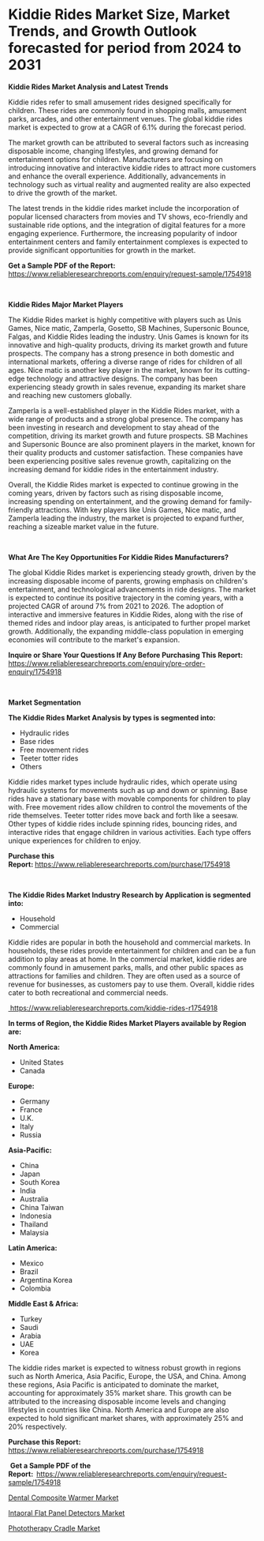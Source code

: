 <p><h1>Kiddie Rides Market Size, Market Trends, and Growth Outlook forecasted for period from 2024 to 2031</h1></p><p><strong>Kiddie Rides Market Analysis and Latest Trends</strong></p>
<p><p>Kiddie rides refer to small amusement rides designed specifically for children. These rides are commonly found in shopping malls, amusement parks, arcades, and other entertainment venues. The global kiddie rides market is expected to grow at a CAGR of 6.1% during the forecast period. </p><p>The market growth can be attributed to several factors such as increasing disposable income, changing lifestyles, and growing demand for entertainment options for children. Manufacturers are focusing on introducing innovative and interactive kiddie rides to attract more customers and enhance the overall experience. Additionally, advancements in technology such as virtual reality and augmented reality are also expected to drive the growth of the market.</p><p>The latest trends in the kiddie rides market include the incorporation of popular licensed characters from movies and TV shows, eco-friendly and sustainable ride options, and the integration of digital features for a more engaging experience. Furthermore, the increasing popularity of indoor entertainment centers and family entertainment complexes is expected to provide significant opportunities for growth in the market.</p></p>
<p><strong>Get a Sample PDF of the Report:&nbsp;</strong> <a href="https://www.reliableresearchreports.com/enquiry/request-sample/1754918">https://www.reliableresearchreports.com/enquiry/request-sample/1754918</a></p>
<p>&nbsp;</p>
<p><strong>Kiddie Rides Major Market Players</strong></p>
<p><p>The Kiddie Rides market is highly competitive with players such as Unis Games, Nice matic, Zamperla, Gosetto, SB Machines, Supersonic Bounce, Falgas, and Kiddie Rides leading the industry. Unis Games is known for its innovative and high-quality products, driving its market growth and future prospects. The company has a strong presence in both domestic and international markets, offering a diverse range of rides for children of all ages. Nice matic is another key player in the market, known for its cutting-edge technology and attractive designs. The company has been experiencing steady growth in sales revenue, expanding its market share and reaching new customers globally.</p><p>Zamperla is a well-established player in the Kiddie Rides market, with a wide range of products and a strong global presence. The company has been investing in research and development to stay ahead of the competition, driving its market growth and future prospects. SB Machines and Supersonic Bounce are also prominent players in the market, known for their quality products and customer satisfaction. These companies have been experiencing positive sales revenue growth, capitalizing on the increasing demand for kiddie rides in the entertainment industry.</p><p>Overall, the Kiddie Rides market is expected to continue growing in the coming years, driven by factors such as rising disposable income, increasing spending on entertainment, and the growing demand for family-friendly attractions. With key players like Unis Games, Nice matic, and Zamperla leading the industry, the market is projected to expand further, reaching a sizeable market value in the future.</p></p>
<p>&nbsp;</p>
<p><strong>What Are The Key Opportunities For Kiddie Rides Manufacturers?</strong></p>
<p><p>The global Kiddie Rides market is experiencing steady growth, driven by the increasing disposable income of parents, growing emphasis on children's entertainment, and technological advancements in ride designs. The market is expected to continue its positive trajectory in the coming years, with a projected CAGR of around 7% from 2021 to 2026. The adoption of interactive and immersive features in Kiddie Rides, along with the rise of themed rides and indoor play areas, is anticipated to further propel market growth. Additionally, the expanding middle-class population in emerging economies will contribute to the market's expansion.</p></p>
<p><strong>Inquire or Share Your Questions If Any Before Purchasing This Report:</strong> <a href="https://www.reliableresearchreports.com/enquiry/pre-order-enquiry/1754918">https://www.reliableresearchreports.com/enquiry/pre-order-enquiry/1754918</a></p>
<p>&nbsp;</p>
<p><strong>Market Segmentation</strong></p>
<p><strong>The Kiddie Rides Market Analysis by types is segmented into:</strong></p>
<p><ul><li>Hydraulic rides</li><li>Base rides</li><li>Free movement rides</li><li>Teeter totter rides</li><li>Others</li></ul></p>
<p><p>Kiddie rides market types include hydraulic rides, which operate using hydraulic systems for movements such as up and down or spinning. Base rides have a stationary base with movable components for children to play with. Free movement rides allow children to control the movements of the ride themselves. Teeter totter rides move back and forth like a seesaw. Other types of kiddie rides include spinning rides, bouncing rides, and interactive rides that engage children in various activities. Each type offers unique experiences for children to enjoy.</p></p>
<p><strong>Purchase this Report:&nbsp;</strong><a href="https://www.reliableresearchreports.com/purchase/1754918">https://www.reliableresearchreports.com/purchase/1754918</a></p>
<p>&nbsp;</p>
<p><strong>The Kiddie Rides Market Industry Research by Application is segmented into:</strong></p>
<p><ul><li>Household</li><li>Commercial</li></ul></p>
<p><p>Kiddie rides are popular in both the household and commercial markets. In households, these rides provide entertainment for children and can be a fun addition to play areas at home. In the commercial market, kiddie rides are commonly found in amusement parks, malls, and other public spaces as attractions for families and children. They are often used as a source of revenue for businesses, as customers pay to use them. Overall, kiddie rides cater to both recreational and commercial needs.</p></p>
<p><a href="https://www.reliableresearchreports.com/kiddie-rides-r1754918">&nbsp;https://www.reliableresearchreports.com/kiddie-rides-r1754918</a></p>
<p><strong>In terms of Region, the Kiddie Rides Market Players available by Region are:</strong></p>
<p>
    <p> <strong> North America: </strong>
        <ul>
            <li>United States</li>
            <li>Canada</li>
        </ul>
        </p> 
    <p> <strong> Europe: </strong>
        <ul>
            <li>Germany</li>
            <li>France</li>
            <li>U.K.</li>
            <li>Italy</li>
            <li>Russia</li>
        </ul>
        </p> 
    <p> <strong> Asia-Pacific: </strong>
        <ul>
            <li>China</li>
            <li>Japan</li>
            <li>South Korea</li>
            <li>India</li>
            <li>Australia</li>
            <li>China Taiwan</li>
            <li>Indonesia</li>
            <li>Thailand</li>
            <li>Malaysia</li>
        </ul>
        </p> 
    <p> <strong> Latin America: </strong>
        <ul>
            <li>Mexico</li>
            <li>Brazil</li>
            <li>Argentina Korea</li>
            <li>Colombia</li>
        </ul>
        </p> 
    <p> <strong> Middle East & Africa: </strong>
        <ul>
            <li>Turkey</li>
            <li>Saudi</li>
            <li>Arabia</li>
            <li>UAE</li>
            <li>Korea</li>
        </ul>
    </p>
    </p>
<p><p>The kiddie rides market is expected to witness robust growth in regions such as North America, Asia Pacific, Europe, the USA, and China. Among these regions, Asia Pacific is anticipated to dominate the market, accounting for approximately 35% market share. This growth can be attributed to the increasing disposable income levels and changing lifestyles in countries like China. North America and Europe are also expected to hold significant market shares, with approximately 25% and 20% respectively.</p></p>
<p><strong>Purchase this Report: </strong><a href="https://www.reliableresearchreports.com/purchase/1754918">https://www.reliableresearchreports.com/purchase/1754918</a></p>
<p>&nbsp;<strong>Get a Sample PDF of the Report:&nbsp;&nbsp;</strong><a href="https://www.reliableresearchreports.com/enquiry/request-sample/1754918">https://www.reliableresearchreports.com/enquiry/request-sample/1754918</a></p>
<p><strong></strong></p>
<p><p><a href="https://www.linkedin.com/pulse/dental-composite-warmer-market-size-reveals-best-marketing-g82qe?trackingId=ur4kSVso96UPEnwZtd2OfQ%3D%3D">Dental Composite Warmer Market</a></p><p><a href="https://www.linkedin.com/pulse/intaoral-flat-panel-detectors-market-outlook-industry-overview-qmtue?trackingId=ehfKYdZVjqHJ5vjlfarEGA%3D%3D">Intaoral Flat Panel Detectors Market</a></p><p><a href="https://www.linkedin.com/pulse/phototherapy-cradle-market-furnishes-information-share-trends-7clee?trackingId=kkJ2sHM5Ny1ovv8vuSwgzg%3D%3D">Phototherapy Cradle Market</a></p></p>